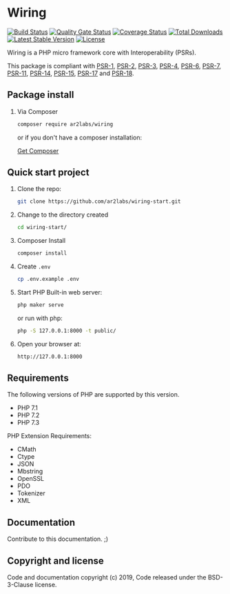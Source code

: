 # Wiring

[![Build Status](https://travis-ci.org/ar2labs/wiring.svg?branch=master)](https://travis-ci.org/ar2labs/wiring)
[![Quality Gate Status](https://sonarcloud.io/api/project_badges/measure?project=com.github.ar2labs-wiring&metric=alert_status)](https://sonarcloud.io/dashboard?id=com.github.ar2labs-wiring)
[![Coverage Status](https://coveralls.io/repos/github/ar2labs/wiring/badge.svg?branch=master&service=github)](https://coveralls.io/github/ar2labs/wiring?branch=master)
<a href="https://packagist.org/packages/ar2labs/wiring"><img src="https://poser.pugx.org/ar2labs/wiring/d/total.svg" alt="Total Downloads"></a>
<a href="https://packagist.org/packages/ar2labs/wiring"><img src="https://poser.pugx.org/ar2labs/wiring/v/stable.svg" alt="Latest Stable Version"></a>
<a href="https://packagist.org/packages/ar2labs/wiring"><img src="https://poser.pugx.org/ar2labs/wiring/license.svg" alt="License"></a>

Wiring is a PHP micro framework core with Interoperability (PSRs).

This package is compliant with [PSR-1](https://www.php-fig.org/psr/psr-1/), [PSR-2](https://www.php-fig.org/psr/psr-2/), [PSR-3](https://www.php-fig.org/psr/psr-3/), [PSR-4](https://www.php-fig.org/psr/psr-4/), [PSR-6](https://www.php-fig.org/psr/psr-6/), [PSR-7](https://www.php-fig.org/psr/psr-7/), [PSR-11](https://www.php-fig.org/psr/psr-11/), [PSR-14](https://www.php-fig.org/psr/psr-14/), [PSR-15](https://www.php-fig.org/psr/psr-15/), [PSR-17](https://www.php-fig.org/psr/psr-17/) and [PSR-18](https://www.php-fig.org/psr/psr-18/).

## Package install

1. Via Composer

    ```bash
    composer require ar2labs/wiring
    ```
    or if you don't have a composer installation:

    [Get Composer](https://getcomposer.org/download/)

## Quick start project

1. Clone the repo:

    ```bash
    git clone https://github.com/ar2labs/wiring-start.git
    ```

2. Change to the directory created

    ```bash
    cd wiring-start/
    ```

3. Composer Install

    ```bash
    composer install
    ```

4. Create `.env`

    ```bash
    cp .env.example .env
    ```

5. Start PHP Built-in web server:

    ```bash
    php maker serve
    ```

    or run with php:

    ```bash
    php -S 127.0.0.1:8000 -t public/
    ```

6. Open your browser at:

    ```bash
    http://127.0.0.1:8000
    ```

## Requirements

The following versions of PHP are supported by this version.

* PHP 7.1
* PHP 7.2
* PHP 7.3

PHP Extension Requirements:

* CMath
* Ctype
* JSON
* Mbstring
* OpenSSL
* PDO
* Tokenizer
* XML

## Documentation

Contribute to this documentation. ;)

## Copyright and license

Code and documentation copyright (c) 2019, Code released under the BSD-3-Clause license.
